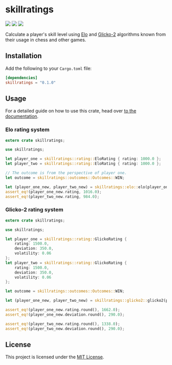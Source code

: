 # skillratings

[![](https://img.shields.io/crates/v/skillratings)](https://crates.io/crates/skillratings)
[![](https://img.shields.io/docsrs/skillratings)](https://docs.rs/skillratings/)
[![](https://img.shields.io/crates/d/skillratings)](https://crates.io/crates/skillratings)

Calculate a player's skill level using [Elo](https://en.wikipedia.org/wiki/Elo_rating_system) and [Glicko-2](https://en.wikipedia.org/wiki/Glicko_rating_system#Glicko-2_algorithm) algorithms known from their usage in chess and other games.  

## Installation

Add the following to your `Cargo.toml` file:

```toml
[dependencies]
skillratings = "0.1.0"
```

## Usage

For a detailed guide on how to use this crate, head over [to the documentation](https://docs.rs/skillratings/).

### Elo rating system
```rust
extern crate skillratings;

use skillratings;

let player_one = skillratings::rating::EloRating { rating: 1000.0 };
let player_two = skillratings::rating::EloRating { rating: 1000.0 };

// The outcome is from the perspective of player one.
let outcome = skillratings::outcomes::Outcomes::WIN;

let (player_one_new, player_two_new) = skillratings::elo::elo(player_one, player_two, outcome, 32.0);
assert_eq!(player_one_new.rating, 1016.0);
assert_eq!(player_two_new.rating, 984.0);
```

### Glicko-2 rating system

```rust
extern crate skillratings;

use skillratings;

let player_one = skillratings::rating::GlickoRating { 
    rating: 1500.0, 
    deviation: 350.0, 
    volatility: 0.06 
};
let player_two = skillratings::rating::GlickoRating { 
    rating: 1500.0, 
    deviation: 350.0, 
    volatility: 0.06 
};

let outcome = skillratings::outcomes::Outcomes::WIN;

let (player_one_new, player_two_new) = skillratings::glicko2::glicko2(player_one, player_two, outcome, 0.5);

assert_eq!(player_one_new.rating.round(), 1662.0);
assert_eq!(player_one_new.deviation.round(), 290.0);

assert_eq!(player_two_new.rating.round(), 1338.0);
assert_eq!(player_two_new.deviation.round(), 290.0);
```

## License

This project is licensed under the [MIT License](/LICENSE).
